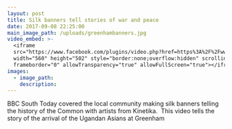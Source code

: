 ```yaml
---
layout: post
title: Silk banners tell stories of war and peace
date: 2017-09-08 22:25:00
main_image_path: /uploads/greenhambanners.jpg
video_embed: >-
  <iframe
  src="https://www.facebook.com/plugins/video.php?href=https%3A%2F%2Fwww.facebook.com%2FBBCSouthNews%2Fvideos%2F1486723494751569%2F&show_text=1&width=560"
  width="560" height="502" style="border:none;overflow:hidden" scrolling="no"
  frameborder="0" allowTransparency="true" allowFullScreen="true"></iframe>
images:
  - image_path:
    description:
---
```



BBC South Today covered the local community making silk banners telling the history of the Common with artists from Kinetika.  This video tells the story of the arrival of the Ugandan Asians at Greenham